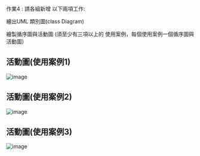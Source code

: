 作業4 : 請各組新增 以下兩項工作:

繪出UML 類別圖(class Diagram)

繪製循序圖與活動圖 (須至少有三項以上的 使用案例，每個使用案例一個循序圖與活動圖)


## 活動圖(使用案例1)

![image](https://user-images.githubusercontent.com/113970010/206189217-d3fe81eb-019a-4610-9618-46c49cedbbf4.png)

## 活動圖(使用案例2)

![image](https://user-images.githubusercontent.com/113970010/206189322-b1668394-ead3-439e-9ff4-e9b92a5c3531.png)

## 活動圖(使用案例3)

![image](https://user-images.githubusercontent.com/113970010/206189816-d5bab339-ac5e-49ed-98f6-20ce4680e9ed.png)

